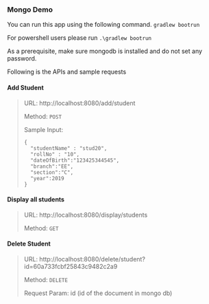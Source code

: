 ### Mongo Demo

You can run this app using the following command.
`gradlew bootrun` 

For powershell users please run `.\gradlew bootrun`

As a prerequisite, make sure mongodb is installed and do not set any password.

Following is the APIs and sample requests

#### Add Student
> URL: http://localhost:8080/add/student
>
>Method: `POST`
>
>Sample Input:
> ```
> {
>   "studentName" : "stud20",
>   "rollNo" : "10",
>   "dateOfBirth":"123425344545",
>   "branch":"EE",
>   "section":"C",
>   "year":2019
> }
> ```


#### Display all students
> URL: http://localhost:8080/display/students
>
> Method: `GET`


#### Delete Student
> URL: http://localhost:8080/delete/student?id=60a733fcbf25843c9482c2a9
>
> Method: `DELETE`
>
> Request Param: id (id of the document in mongo db)
